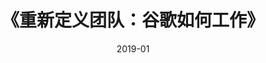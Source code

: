 ---
title: 《重新定义团队：谷歌如何工作》
page: readings
score: 3
comment: 介绍了谷歌的组织管理方法，还可以
date: 2019-01
douban: https://book.douban.com/subject/26608585/
tags: 
- 产品 & 创业
---